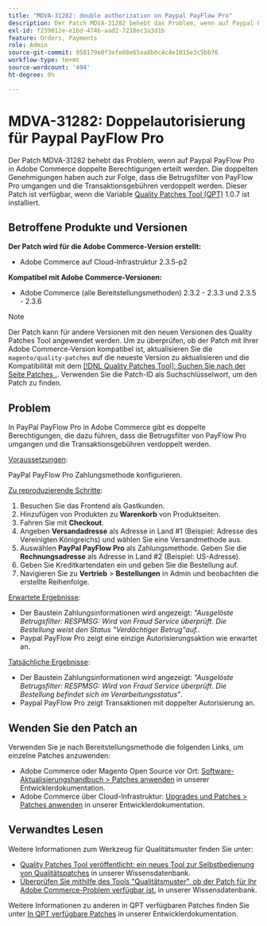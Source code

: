 ```yaml
---
title: "MDVA-31282: double authorization on Paypal PayFlow Pro"
description: Der Patch MDVA-31282 behebt das Problem, wenn auf Paypal PayFlow Pro in Adobe Commerce doppelte Berechtigungen erteilt werden. Die doppelten Genehmigungen haben auch zur Folge, dass die Betrugsfilter von PayFlow Pro umgangen und die Transaktionsgebühren verdoppelt werden. Dieser Patch ist verfügbar, wenn das [Quality Patches Tool (QPT)](/help/announcements/adobe-commerce-announcements/magento-quality-patches-released-new-tool-to-self-serve-quality-patches.md) 1.0.7 installiert ist.
exl-id: f239012e-e1bd-474b-aad2-7218ec3a3d1b
feature: Orders, Payments
role: Admin
source-git-commit: 958179e0f3efe08e65ea8b0c4c4e1015e3c5bb76
workflow-type: tm+mt
source-wordcount: '494'
ht-degree: 0%

---
```


# MDVA-31282: Doppelautorisierung für Paypal PayFlow Pro

Der Patch MDVA-31282 behebt das Problem, wenn auf Paypal PayFlow Pro in Adobe Commerce doppelte Berechtigungen erteilt werden. Die doppelten Genehmigungen haben auch zur Folge, dass die Betrugsfilter von PayFlow Pro umgangen und die Transaktionsgebühren verdoppelt werden. Dieser Patch ist verfügbar, wenn die Variable [Quality Patches Tool (QPT)](/help/announcements/adobe-commerce-announcements/magento-quality-patches-released-new-tool-to-self-serve-quality-patches.md) 1.0.7 ist installiert.

## Betroffene Produkte und Versionen

**Der Patch wird für die Adobe Commerce-Version erstellt:**

* Adobe Commerce auf Cloud-Infrastruktur 2.3.5-p2

**Kompatibel mit Adobe Commerce-Versionen:**

* Adobe Commerce (alle Bereitstellungsmethoden) 2.3.2 - 2.3.3 und 2.3.5 - 2.3.6

>[!NOTE]
>
>Der Patch kann für andere Versionen mit den neuen Versionen des Quality Patches Tool angewendet werden. Um zu überprüfen, ob der Patch mit Ihrer Adobe Commerce-Version kompatibel ist, aktualisieren Sie die `magento/quality-patches` auf die neueste Version zu aktualisieren und die Kompatibilität mit dem [[!DNL Quality Patches Tool]: Suchen Sie nach der Seite Patches .](https://devdocs.magento.com/quality-patches/tool.html#patch-grid). Verwenden Sie die Patch-ID als Suchschlüsselwort, um den Patch zu finden.

## Problem

In PayPal PayFlow Pro in Adobe Commerce gibt es doppelte Berechtigungen, die dazu führen, dass die Betrugsfilter von PayFlow Pro umgangen und die Transaktionsgebühren verdoppelt werden.

<u>Voraussetzungen</u>:

PayPal PayFlow Pro Zahlungsmethode konfigurieren.

<u>Zu reproduzierende Schritte</u>:

1. Besuchen Sie das Frontend als Gastkunden.
1. Hinzufügen von Produkten zu **Warenkorb** von Produktseiten.
1. Fahren Sie mit **Checkout**.
1. Angeben **Versandadresse** als Adresse in Land \#1 (Beispiel: Adresse des Vereinigten Königreichs) und wählen Sie eine Versandmethode aus.
1. Auswählen **PayPal PayFlow Pro** als Zahlungsmethode. Geben Sie die **Rechnungsadresse** als Adresse in Land \#2 (Beispiel: US-Adresse).
1. Geben Sie Kreditkartendaten ein und geben Sie die Bestellung auf.
1. Navigieren Sie zu **Vertrieb** > **Bestellungen** in Admin und beobachten die erstellte Reihenfolge.

<u>Erwartete Ergebnisse</u>:

* Der Baustein Zahlungsinformationen wird angezeigt: *&quot;Ausgelöste Betrugsfilter: RESPMSG: Wird von Fraud Service überprüft*. *Die Bestellung weist den Status &quot;Verdächtiger Betrug&quot;auf.*.
* Paypal PayFlow Pro zeigt eine einzige Autorisierungsaktion wie erwartet an.

<u>Tatsächliche Ergebnisse</u>:

* Der Baustein Zahlungsinformationen wird angezeigt: *&quot;Ausgelöste Betrugsfilter: RESPMSG: Wird von Fraud Service überprüft*. *Die Bestellung befindet sich im Verarbeitungsstatus&quot;*.
* Paypal PayFlow Pro zeigt Transaktionen mit doppelter Autorisierung an.

## Wenden Sie den Patch an

Verwenden Sie je nach Bereitstellungsmethode die folgenden Links, um einzelne Patches anzuwenden:

* Adobe Commerce oder Magento Open Source vor Ort: [Software-Aktualisierungshandbuch > Patches anwenden](https://devdocs.magento.com/guides/v2.4/comp-mgr/patching/mqp.html) in unserer Entwicklerdokumentation.
* Adobe Commerce über Cloud-Infrastruktur: [Upgrades und Patches > Patches anwenden](https://devdocs.magento.com/cloud/project/project-patch.html) in unserer Entwicklerdokumentation.

## Verwandtes Lesen

Weitere Informationen zum Werkzeug für Qualitätsmuster finden Sie unter:

* [Quality Patches Tool veröffentlicht: ein neues Tool zur Selbstbedienung von Qualitätspatches](/help/announcements/adobe-commerce-announcements/magento-quality-patches-released-new-tool-to-self-serve-quality-patches.md) in unserer Wissensdatenbank.
* [Überprüfen Sie mithilfe des Tools &quot;Qualitätsmuster&quot;, ob der Patch für Ihr Adobe Commerce-Problem verfügbar ist.](/help/support-tools/patches-available-in-qpt-tool/check-patch-for-magento-issue-with-magento-quality-patches.md) in unserer Wissensdatenbank.

Weitere Informationen zu anderen in QPT verfügbaren Patches finden Sie unter [In QPT verfügbare Patches](https://devdocs.magento.com/quality-patches/tool.html#patch-grid) in unserer Entwicklerdokumentation.
